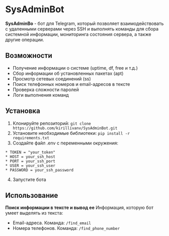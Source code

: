# SysAdminBot
**SysAdminBo** - бот для Telegram, который позволяет взаимодействовать с удаленными серверами через SSH и выполнять команды для сбора системной информации, мониторинга состояния сервера, а также другие операции.

## Возможности
* Получение информации о системе (uptime, df, free и т.д.)
* Сбор информации об установленных пакетах (apt)
* Просмотр сетевых соединений (ss)
* Поиск телефонных номеров и email-адресов в тексте
* Проверка сложности паролей
* Логи выполнения команд
## Установка
1. Клонируйте репозиторий:
```git clone https://github.com/kirillivanv/SysAdminBot.git ```
2. Установите необходимые библиотеки:
```pip install -r requirements.txt```
3. Создайте файл .env с переменными окружения:
```
* TOKEN = "your_token"
* HOST = your_ssh_host
* PORT = your_ssh_port
* USER = your_ssh_user
* PASSWORD = your_ssh_password
```
4. Запустите бота
## Использование
**Поиск информации в тексте и вывод ее**
Информация, которую бот умеет выделять из текста: 
* Email-адреса. 
Команда: ```/find_email```
* Номера телефонов. 
Команда: ```/find_phone_number```
